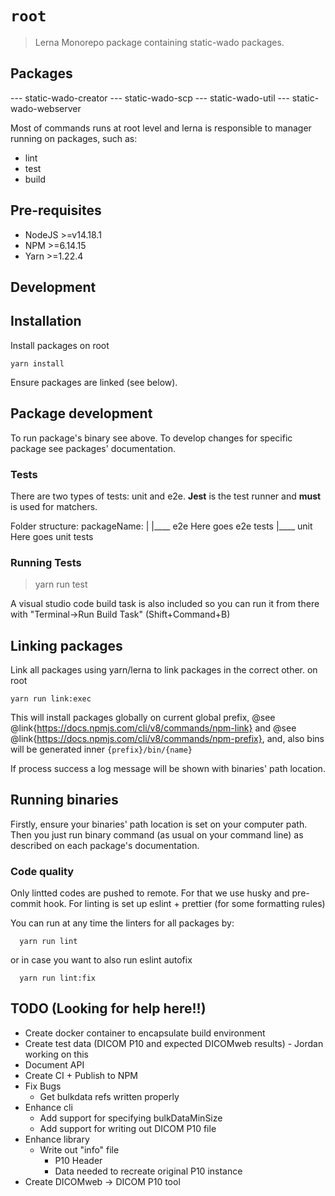 # `root`

> Lerna Monorepo package containing static-wado packages.

## Packages
--- static-wado-creator
--- static-wado-scp
--- static-wado-util
--- static-wado-webserver

Most of commands runs at root level and lerna is responsible to manager running on packages, such as:
- lint
- test
- build

## Pre-requisites

* NodeJS >=v14.18.1
* NPM >=6.14.15
* Yarn >=1.22.4

## Development

## Installation
Install packages
on root
```
yarn install
```

Ensure packages are linked (see below).

## Package development
To run package's binary see above.
To develop changes for specific package see packages' documentation.

### Tests
There are two types of tests: unit and e2e.
**Jest** is the test runner and **must** is used for matchers.

Folder structure:
packageName:
     |
     |____ e2e Here goes e2e tests
     |____ unit Here goes unit tests


### Running Tests

> yarn run test

A visual studio code build task is also included so you can run it from there with "Terminal->Run Build Task" (Shift+Command+B)


## Linking packages
Link all packages using yarn/lerna to link packages in the correct other.
on root
```
yarn run link:exec
```

This will install packages globally on current global prefix, @see @link{https://docs.npmjs.com/cli/v8/commands/npm-link} and @see @link{https://docs.npmjs.com/cli/v8/commands/npm-prefix}, and, also bins will be generated inner ```{prefix}/bin/{name}```

If process success a log message will be shown with binaries' path location.


## Running binaries
Firstly, ensure your binaries' path location is set on your computer path.
Then you just run binary command (as usual on your command line) as described on each package's documentation.


### Code quality
Only lintted codes are pushed to remote. For that we use husky and pre-commit hook.
For linting is set up eslint + prettier (for some formatting rules)

You can run at any time the linters for all packages by:
```
  yarn run lint
```

or in case you want to also run eslint autofix

```
  yarn run lint:fix
```

## TODO (Looking for help here!!)

* Create docker container to encapsulate build environment
* Create test data (DICOM P10 and expected DICOMweb results) - Jordan working on this
* Document API
* Create CI + Publish to NPM
* Fix Bugs
    * Get bulkdata refs written properly
* Enhance cli
    * Add support for specifying bulkDataMinSize
    * Add support for writing out DICOM P10 file
* Enhance library
    * Write out "info" file
        * P10 Header
        * Data needed to recreate original P10 instance
* Create DICOMweb -> DICOM P10 tool

